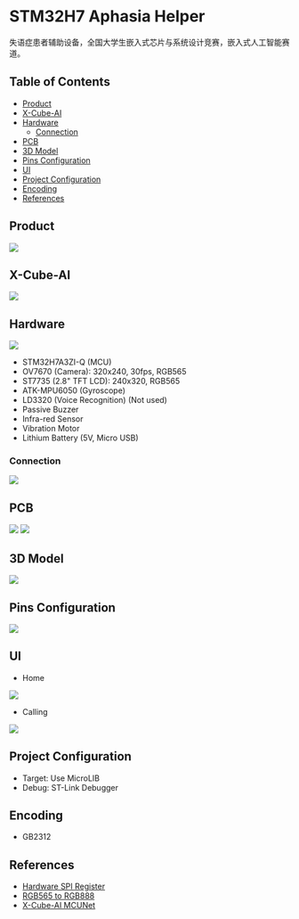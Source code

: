 # STM32H7 Aphasia Helper
失语症患者辅助设备，全国大学生嵌入式芯片与系统设计竞赛，嵌入式人工智能赛道。

## Table of Contents
- [Product](#product)
- [X-Cube-AI](#x-cube-ai)
- [Hardware](#hardware)
  - [Connection](#connection)
- [PCB](#pcb)
- [3D Model](#3d-model)
- [Pins Configuration](#pins-configuration)
- [UI](#ui)
- [Project Configuration](#project-configuration)
- [Encoding](#encoding)
- [References](#references)


## Product
![](./imgs/product.png)

## X-Cube-AI
![](./imgs/AI.png)

## Hardware
![](./imgs/peripherals.png)
- STM32H7A3ZI-Q (MCU)
- OV7670 (Camera): 320x240, 30fps, RGB565
- ST7735 (2.8" TFT LCD): 240x320, RGB565
- ATK-MPU6050 (Gyroscope)
- LD3320 (Voice Recognition) (Not used)
- Passive Buzzer
- Infra-red Sensor
- Vibration Motor
- Lithium Battery (5V, Micro USB)

### Connection
![](./imgs/connection.png)

## PCB
![](./imgs/schematic.png)
![](./imgs/PCB.svg)

## 3D Model
![](./imgs/3d_modeling.png)

## Pins Configuration
![](./imgs/pins.png)

## UI
- Home 

![](./imgs/UI/choose_eat.jpg)

- Calling

![](./imgs/UI/call_eat.jpg)

## Project Configuration
- Target: Use MicroLIB
- Debug: ST-Link Debugger

## Encoding
- GB2312

## References
- [Hardware SPI Register](https://www.armbbs.cn/forum.php?mod=viewthread&tid=117991)
- [RGB565 to RGB888](https://stackoverflow.com/questions/2442576/how-does-one-convert-16-bit-rgb565-to-24-bit-rgb888)
- [X-Cube-AI MCUNet](https://github.com/mit-han-lab/mcunet)
